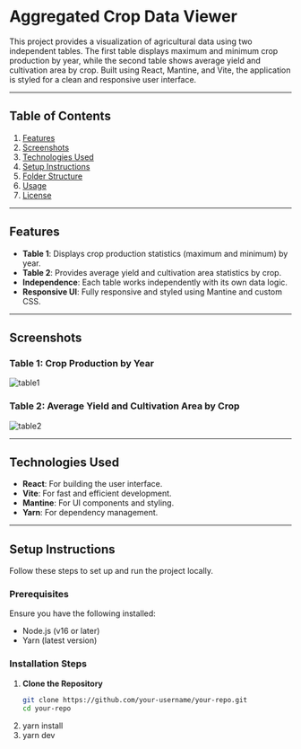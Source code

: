 # Aggregated Crop Data Viewer

This project provides a visualization of agricultural data using two independent tables. The first table displays maximum and minimum crop production by year, while the second table shows average yield and cultivation area by crop. Built using React, Mantine, and Vite, the application is styled for a clean and responsive user interface.

---

## Table of Contents

1. [Features](#features)
2. [Screenshots](#screenshots)
3. [Technologies Used](#technologies-used)
4. [Setup Instructions](#setup-instructions)
5. [Folder Structure](#folder-structure)
6. [Usage](#usage)
7. [License](#license)

---

## Features

- **Table 1**: Displays crop production statistics (maximum and minimum) by year.
- **Table 2**: Provides average yield and cultivation area statistics by crop.
- **Independence**: Each table works independently with its own data logic.
- **Responsive UI**: Fully responsive and styled using Mantine and custom CSS.

---

## Screenshots

### Table 1: Crop Production by Year

![table1](https://github.com/user-attachments/assets/61f794a1-f70a-499d-8711-ed612f7819b5)


### Table 2: Average Yield and Cultivation Area by Crop
![table2](https://github.com/user-attachments/assets/c838c4ac-3ce6-47f5-91fe-178c8daa039d)

---

## Technologies Used

- **React**: For building the user interface.
- **Vite**: For fast and efficient development.
- **Mantine**: For UI components and styling.
- **Yarn**: For dependency management.

---

## Setup Instructions

Follow these steps to set up and run the project locally.

### Prerequisites

Ensure you have the following installed:

- Node.js (v16 or later)
- Yarn (latest version)

### Installation Steps

1. **Clone the Repository**  
   ```bash
   git clone https://github.com/your-username/your-repo.git
   cd your-repo
2. yarn install
3. yarn dev

